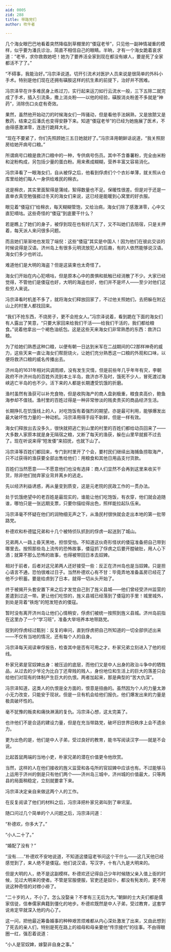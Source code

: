 ```yaml
---
aid: 0005
zid: 288
title: 带路党们
author: 吹牛者

---
```




  几个海女眼巴巴地看着突然降临到草棚里的“倭寇老爷”，只见他一副神情凝重的模样，似乎要为潘氏诊治，简直不相信自己的眼睛。半晌，才有一个海女跪着哀求道：“老爷，求你救救她吧！她为了要养活全家到现在都没有嫁人，要是死了全家都活不了了。”

  “不碍事，我能治好。”冯宗泽说道。切开引流术对医护人员来说是很简单的外科小手术。特别是他们现在还拥有磺胺这样的抗生素的前提下，治好并不困难。

  冯宗泽早在许多难民身上练过刀，实行起来运刀如行云流水一般，三下五除二就完成了手术，插入引流条，撒上消炎粉——以他的经验，磺胺消炎粉差不多就是“神药”，消除伤口炎症有奇效。

  果然，虽然他开始动刀的时候海女们一阵骚动，但是看他手法娴熟，又是放脓又是敷药，结束之后潘氏也变得安静下来。知道“倭寇老爷”的已经为她施展了医术，不由得感激涕零，连连行跪拜大礼。

  “现在不要紧了，你们先照顾她三五日她就好了。”冯宗泽用朝鲜话说道，“我关照厨房给她开病号口粮。”

  所谓病号口粮是救济口粮中的一种，专供病号伤员。其中不含番薯粉，完全由米粉和淀粉构成，另包括少量的蛋白粉。用来煮成糊糊，营养丰富又容易消化。

  冯宗泽看了一眼海女们，自从被俘之后，他看到俘虏们个个衣衫单薄，就关照从仓库里给她们每人一身供给难民的棉衣。

  说是棉衣，其实里面絮得是蒲绒，絮得数量也不足。保暖性很差。但是对于还是一直单衣真空勉强捱过冬天的海女们来说，这已经是能暖到心窝里的好衣服。

  眼见着“倭寇们”给棉衣，每天糊糊管饱，又给治病，海女们除了感激涕零，心中又直犯嘀咕。这些奇怪的“倭寇”到底要干什么？

  若是瞧上了她们的身子，被俘到现在也有好几天了，又不叫她们去陪宿，只是关押着，每天派人来问很多问题。

  而且她们渐渐地也发现了端倪：这些“倭寇”其实是中国人！因为他们在彼此交谈的时候说得是汉语。济州岛上有很多元明流放犯人的后裔，有的人依然能够说汉语。海女们多少也听过。

  难道他们是大明的海盗？但是这装束也太奇怪了。

  海女们开始在内心犯嘀咕，但是原本心中的畏惧和抵触已经消散了不少。大家已经觉得，不管他们是倭寇也好，大明的海盗也好，他们并不是坏人——至少对他们这些穷人来说。

  冯宗泽看时机差不多了，就将海女们释放回家了，不过他关照她们，去把躲在附近山上的村里人都找回来。

  “我们不抢东西，不烧房子，更不会抢女人。”冯宗泽说着，看到跪在下面的海女们有人露出了笑意，“只要大家回来给我们干活——给我们干活的，我们都给粮食。”说着他拿出一个褐色油纸包。这是这些天来海女们非常熟悉的东西：救济口粮。

  为了给她们熟悉这种口粮，以便有朝一日达到米军在二战期间的C2那样神奇的威力，这些天来一直让海女们帮厨烧火，让她们充分熟悉这一口粮的外观和口味，以便将救济口粮的威名传播出去。

  济州岛的1631年相对风调雨顺，没有发生灾情，但是前些年几乎年年有灾，李朝政府不许济州岛的百姓外流到本土半岛，救济亦不及时，饿死不少人，冒死渡过海峡逃亡半岛的也不少。活下来的人都是长期遭受饥饿的折磨。

  渔村虽然有渔获可以补充食物，但是收购海产的商人盘剥极重，粮食卖高价，鲍鱼海参却不值钱。渔村里的百姓过得是一种非常惨淡的贱卖贵买的商品经济生活。

  长期挣扎在饥饿线上的人，对吃饱饭有着强烈的期望。亦是最可利用，能够爆发出最大破坏性力量的一种动机。冯宗泽用得手段不新鲜，但是一样有效。

  海女们释放出去没多久，很快就把逃亡到山里的村里的百姓们都给动员回来了——大多数人家原本就是身无隔宿之粮，又断了每天的渔获，躲在山里早就捱不过去了。现在听说来得“短发倭”来招抚，也就下山了。

  冯宗泽等百姓们都回来，专门到村里开了个会，要村民们继续出海捕鱼捞取海产，只不过获得的渔获要全部出售给他们：用粮食和其他日用品支付货款。

  百姓们当然愿意——不愿意他们也没有选择：商人们显然不会再到这里来收买干货，除非他们抛弃家业背井离乡的逃走。

  先以经济利益诱惑，再从量变到质变，这是元老院的民政工作的一贯办法。

  处于饥饿绝望中的老百姓是最现实的，谁能让他们吃饱饭，有衣穿，他们就会追随谁，哪怕只是一张远期支票，只要你描绘得出色，照样能拉起队伍来。

  冯宗泽毫不怀疑在他们的润物细无声之下，从渔民村很快就会走出本地的第一批带路党。

  朴德欢和朴德猛兄弟和十几个被特侦队抓到的俘虏一起送到了城山。

  兄弟两人一路上昏天黑地，担惊受怕。不知道这伙奇形怪状的倭寇准备把自己带到哪里去。按照那些岛上流传的恐怖故事，倭寇抓了俘虏之后要开膛破肚，用人心下酒；就算不那么恐怖的故事，也得被带回日本去奴婢。

  相对于前者，后者对这兄弟两人还好接受一些：反正在济州岛也是当奴婢。只是担心语言不通，恐怕很难过日子。当然朴德欢心有不甘：毕竟弄地准备盖房已经花了他不少积蓄。要是给虏到了日本，就得一切从头开始了。

  终于被揭开头套安置下来之后才发觉自己到了旌义县城——他们曾经受济州监营的差遣到过这一带。更让他们吃惊的，旌义县城已经落到了倭寇的手里！城里城外，到处是背着“铁炮”的短发短衣的倭寇。

  暂时没有离开济州岛让他们心情稍安，俘虏们被统一按照到旌义县城。济州岛前指在这里办了一个“学习班”，准备大举培养本地带路党。

  捉到的俘虏经过甄别：反复的审问，直到俘虏把自己所知道的一切全部供述出来——不仅有当地的情况，还有每个人的自身。

  冯宗泽每天阅读审俘报告，检查其中是否有可用之才。朴家兄弟立刻进入了他的视线。

  朴家兄弟是官奴婢出身：被压迫的底层，而他们又是中人出身的政治斗争中的牺牲品，从过去的少爷沦为比白丁还卑贱的贱人，身份地位和生活上的巨大的落差只会给他们对现有的体制产生巨大的仇恨。两者加起来，那是典型的“苦大仇深”。

  冯宗泽知道，这类人的仇恨是全方面的，恨意是扭曲的。虽然因为个人的力量太渺小无力改变，只能安于现状。但是一旦有机会给他们报仇，他们爆发出来的力量是极具破坏性的。

  毫不犹豫的叛卖和痛快淋漓的复仇。冯宗泽心想，这太完美了。

  也许他们不是合适的建设力量，但是在充当带路党，破坏旧世界旧秩序上会不遗余力。

  更为出色的是，他们是中人子弟，受过良好的教育，能书写阅读汉字——就是不会说。

  比起首鼠两端的当地小吏，朴家兄弟的潜在价值更令他欣赏。

  当然，这样的人在他们接收的旌义监营和各屯所的官奴婢中应该也有。不过能够马上运用于济州的倒是只有他们两个——济州岛三城中，济州城的价值最大，只等两县的局面稍稳定，立刻就要拿下来。

  冯宗泽决定亲自来做这两个人的工作。

  在反复阅读了他们的材料之后，冯宗泽把朴家兄弟叫到了审讯室。

  随口问过几个简单的个人问题之后，冯宗泽问道：

  “朴德欢，你多大了。”

  “小人二十了。”

  “婚配了没有？”

  “没有……”朴德欢不安地说道，不知道这倭寇老爷问这个干什么——这几天他已经感觉到了，来人绝不是倭寇。他们说汉语，写汉字，十有八九是大明来的。

  但是大明的人，绝不是这副模样。朴德欢还记得自己少年时候随父亲入值上衙的时候，见过大明来的使者。不管是官服便服，官吏还是奴仆，都没有髡发的，更不用说这种奇怪的对襟小褂了。

  “二十岁的人，不小了。怎么没娶亲？不孝有三无后为大。”朝鲜的士大夫们都是儒家信徒，信奉儒家典籍到僵化的地步。朴德欢既然是中人子弟，受过教育，这套学说肯定早就深入他的内心了。

  这一问，把他最近筹备婚事的种种艰苦烦难都从内心深处激发了出来，又由此想到了死去的亲人们，特别是死在路上的祖母和母亲要他“传宗接代”的往事。不由得眼圈一红，强忍着说道：

  “小人是官奴婢，嫁娶非自身之事。”



